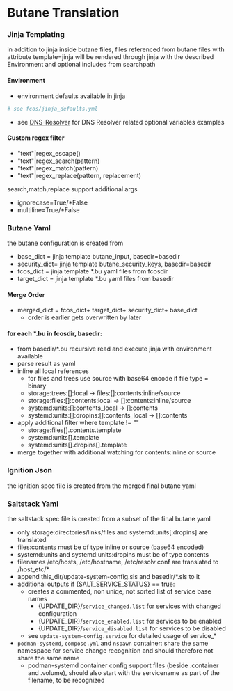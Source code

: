 # Butane Translation

### Jinja Templating

in addition to jinja inside butane files,
files referenced from butane files with attribute template=jinja
will be rendered through jinja with the described Environment and optional includes from searchpath

#### Environment

- environment defaults available in jinja

```yaml
# see fcos/jinja_defaults.yml
```

- see [DNS-Resolver](dnsresolver.md) for DNS Resolver related optional variables examples


#### Custom regex filter

- "text"|regex_escape()
- "text"|regex_search(pattern)
- "text"|regex_match(pattern)
- "text"|regex_replace(pattern, replacement)

search,match,replace support additional args
- ignorecase=True/*False
- multiline=True/*False

### Butane Yaml

the butane configuration is created from

- base_dict    = jinja template butane_input, basedir=basedir
- security_dict= jinja template butane_security_keys, basedir=basedir
- fcos_dict    = jinja template *.bu yaml files from fcosdir
- target_dict  = jinja template *.bu yaml files from basedir

#### Merge Order
- merged_dict  = fcos_dict+ target_dict+ security_dict+ base_dict
    - order is earlier gets overwritten by later

#### for each *.bu in fcosdir, basedir:

- from basedir/*.bu recursive read and execute jinja with environment available
- parse result as yaml
- inline all local references
    - for files and trees use source with base64 encode if file type = binary
    - storage:trees:[]:local -> files:[]:contents:inline/source
    - storage:files:[]:contents:local -> []:contents:inline/source
    - systemd:units:[]:contents_local -> []:contents
    - systemd:units:[]:dropins:[]:contents_local -> []:contents
- apply additional filter where template != ""
    - storage:files[].contents.template
    - systemd:units[].template
    - systemd:units[].dropins[].template
- merge together with additional watching for contents:inline or source

### Ignition Json

the ignition spec file is created from the merged final butane yaml

### Saltstack Yaml

the saltstack spec file is created from a subset of the final butane yaml

- only storage:directories/links/files and systemd:units[:dropins] are translated
- files:contents must be of type inline or source (base64 encoded)
- systemd:units and systemd:units:dropins must be of type contents
- filenames /etc/hosts, /etc/hostname, /etc/resolv.conf are translated to /host_etc/*
- append this_dir/update-system-config.sls and basedir/*.sls to it
- additional outputs if {SALT_SERVICE_STATUS} == true:
    - creates a commented, non uniqe, not sorted list of service base names
        - {UPDATE_DIR}/`service_changed.list` for services with changed configuration
        - {UPDATE_DIR}/`service_enabled.list` for services to be enabled
        - {UPDATE_DIR}/`service_disabled.list` for services to be disabled
    - see `update-system-config.service` for detailed usage of service_*
- `podman-systemd`, `compose.yml` and `nspawn` container:
    share the same namespace for service change recognition
    and should therefore not share the same name
    - podman-systemd container config support files (beside .container and .volume),
    should also start with the servicename as part of the filename, to be recognized

